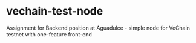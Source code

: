 # vechain-test-node
Assignment for Backend position at Aguadulce - simple node for VeChain testnet with one-feature front-end
